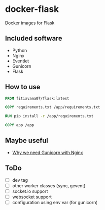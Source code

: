 # docker-flask

Docker images for Flask

## Included software

- Python
- Nginx
- Eventlet
- Gunicorn
- Flask

## How to use

```dockerfile
FROM fitiavana07/flask:latest

COPY requirements.txt /app/requirements.txt

RUN pip install -r /app/requirements.txt

COPY app /app
```

## Maybe useful

- [Why we need Gunicorn with Nginx](https://www.reddit.com/r/django/comments/78s0fm/using_nginx_vs_using_gunicorn_workers/dp01c3f?utm_source=share&utm_medium=web2x)

## ToDo

- [ ] dev tag
- [ ] other worker classes (sync, gevent)
- [ ] socket.io support
- [ ] websocket support
- [ ] configuration using env var (for gunicorn)

